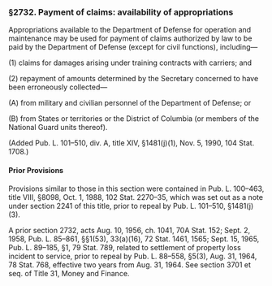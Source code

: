 ### §2732. Payment of claims: availability of appropriations ###

Appropriations available to the Department of Defense for operation and maintenance may be used for payment of claims authorized by law to be paid by the Department of Defense (except for civil functions), including—

(1) claims for damages arising under training contracts with carriers; and

(2) repayment of amounts determined by the Secretary concerned to have been erroneously collected—

(A) from military and civilian personnel of the Department of Defense; or

(B) from States or territories or the District of Columbia (or members of the National Guard units thereof).

(Added Pub. L. 101–510, div. A, title XIV, §1481(j)(1), Nov. 5, 1990, 104 Stat. 1708.)

#### Prior Provisions ####

Provisions similar to those in this section were contained in Pub. L. 100–463, title VIII, §8098, Oct. 1, 1988, 102 Stat. 2270–35, which was set out as a note under section 2241 of this title, prior to repeal by Pub. L. 101–510, §1481(j)(3).

A prior section 2732, acts Aug. 10, 1956, ch. 1041, 70A Stat. 152; Sept. 2, 1958, Pub. L. 85–861, §§1(53), 33(a)(16), 72 Stat. 1461, 1565; Sept. 15, 1965, Pub. L. 89–185, §1, 79 Stat. 789, related to settlement of property loss incident to service, prior to repeal by Pub. L. 88–558, §5(3), Aug. 31, 1964, 78 Stat. 768, effective two years from Aug. 31, 1964. See section 3701 et seq. of Title 31, Money and Finance.